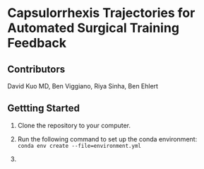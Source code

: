 # Capsulorrhexis Trajectories for Automated Surgical Training Feedback

## Contributors
David Kuo MD, Ben Viggiano, Riya Sinha, Ben Ehlert

## Gettting Started
1) Clone the repository to your computer.<br>  

2) Run the following command to set up the conda environment: <br>  `conda env create --file=environment.yml` <br>  

3)

